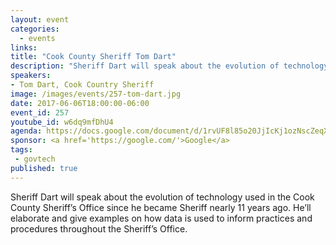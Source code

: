 ```yaml
---
layout: event
categories:
  - events
links:
title: "Cook County Sheriff Tom Dart"
description: "Sheriff Dart will speak about the evolution of technology used in the Cook County Sheriff’s Office since he became Sheriff nearly 11 years ago. He’ll elaborate and give examples on how data is used to inform practices and procedures throughout the Sheriff’s Office."
speakers:
- Tom Dart, Cook Country Sheriff
image: /images/events/257-tom-dart.jpg
date: 2017-06-06T18:00:00-06:00
event_id: 257
youtube_id: w6dq9mfDhU4
agenda: https://docs.google.com/document/d/1rvUF8l85o20JjIcKj1ozNscZeqXq6z1bropuKRb8z2Y/edit#
sponsor: <a href='https://google.com/'>Google</a>
tags: 
 - govtech
published: true
---
```

Sheriff Dart will speak about the evolution of technology used in the Cook County Sheriff’s Office since he became Sheriff nearly 11 years ago. He’ll elaborate and give examples on how data is used to inform practices and procedures throughout the Sheriff’s Office.
